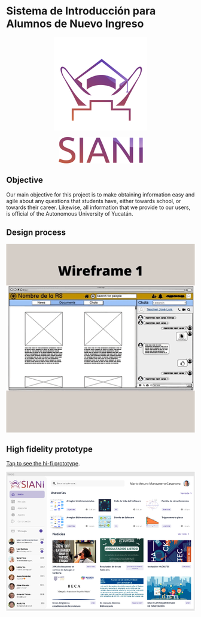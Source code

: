 # Sistema de Introducción para Alumnos de Nuevo Ingreso
<p align="center">
<img src="https://github.com/AndyTue/LIS/blob/main/Imag%C3%A9nes/Imag%C3%A9nes/LOGO%20SIANI_preview_rev_1.png" title="Perfiles aerodinamicos.">
</p>
<p align="center">
<img src="https://github.com/AndyTue/LIS/blob/main/Imag%C3%A9nes/Imag%C3%A9nes/nombre%20siani_preview_rev_1.png" title="Perfiles aerodinamicos.">
</p>

## Objective
Our main objective for this project is to make obtaining information easy and agile about any questions that students have, either towards school, or towards their career. Likewise, all information that we provide to our users, is official of the Autonomous University of Yucatán.

## Design process
<p align="center">
<img src="https://github.com/AndyTue/LIS/blob/main/Imag%C3%A9nes/Interfaz%20(Gr%C3%A1ficas)/Design%20process.gif" title="Perfiles aerodinamicos.">
</p>

## High fidelity prototype
[Tap to see the hi-fi prototype](https://www.figma.com/proto/qZKICh2Cj4tN9iSKIJLsRp/SIANI?node-id=90%3A53&scaling=contain&page-id=0%3A1&starting-point-node-id=90%3A53 "Click Aquí").	

<p align="center">
<img src="https://github.com/AndyTue/LIS/blob/main/Imag%C3%A9nes/Interfaz%20(Gr%C3%A1ficas)/Inicio.png" title="Perfiles aerodinamicos.">
</p>
